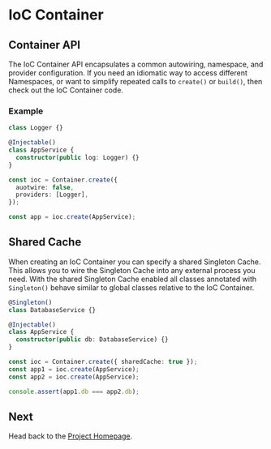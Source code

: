 # IoC Container

## Container API

The IoC Container API encapsulates a common autowiring, namespace, and provider configuration.
If you need an idiomatic way to access different Namespaces, or want to simplify repeated calls
to `create()` or `build()`, then check out the IoC Container code.

### Example

```ts
class Logger {}

@Injectable()
class AppService {
  constructor(public log: Logger) {}
}

const ioc = Container.create({
  auotwire: false,
  providers: [Logger],
});

const app = ioc.create(AppService);
```

## Shared Cache

When creating an IoC Container you can specify a shared Singleton Cache. This allows you to wire
the Singleton Cache into any external process you need. With the shared Singleton Cache enabled
all classes annotated with `Singleton()` behave similar to global classes relative to the IoC
Container.

```ts
@Singleton()
class DatabaseService {}

@Injectable()
class AppService {
  constructor(public db: DatabaseService) {}
}

const ioc = Container.create({ sharedCache: true });
const app1 = ioc.create(AppService);
const app2 = ioc.create(AppService);

console.assert(app1.db === app2.db);
```

## Next

Head back to the [Project Homepage](https://github.com/Frazier-Software/di/).
